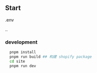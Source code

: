 ## Start

.env

..

### development

```bash
  pnpm install
  pnpm run build ## 构建 shopify package
  cd site
  pnpm run dev

```
